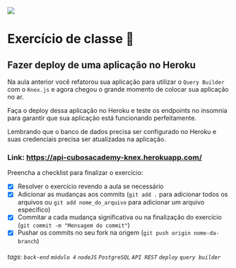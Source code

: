 ![](https://i.imgur.com/xG74tOh.png)

# Exercício de classe 🏫

## Fazer deploy de uma aplicação no Heroku

Na aula anterior você refatorou sua aplicação para utilizar o `Query Builder` com o `Knex.js` e agora chegou o grande momento de colocar sua aplicação no ar.

Faça o deploy dessa aplicação no Heroku e teste os endpoints no insomnia para garantir que sua aplicação está funcionando perfeitamente.

Lembrando que o banco de dados precisa ser configurado no Heroku e suas credenciais precisa ser atualizadas na aplicação.

### **Link**: <https://api-cubosacademy-knex.herokuapp.com/>

Preencha a checklist para finalizar o exercício:

- [x] Resolver o exercício revendo a aula se necessário
- [x] Adicionar as mudanças aos commits (`git add .` para adicionar todos os arquivos ou `git add nome_do_arquivo` para adicionar um arquivo específico)
- [x] Commitar a cada mudança significativa ou na finalização do exercício (`git commit -m "Mensagem do commit"`)
- [x] Pushar os commits no seu fork na origem (`git push origin nome-da-branch`)

###### tags: `back-end` `módulo 4` `nodeJS` `PostgreSQL` `API REST` `deploy` `query builder`
